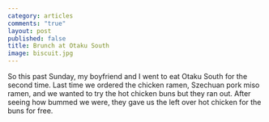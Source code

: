 ```yaml
---
category: articles
comments: "true"
layout: post
published: false
title: Brunch at Otaku South
image: biscuit.jpg
---
```


So this past Sunday, my boyfriend and I went to eat Otaku South for the second time. Last time we ordered the chicken ramen, Szechuan pork miso ramen, and we wanted to try the hot chicken buns but they ran out. After seeing how bummed we were, they gave us the left over hot chicken for the buns for free.